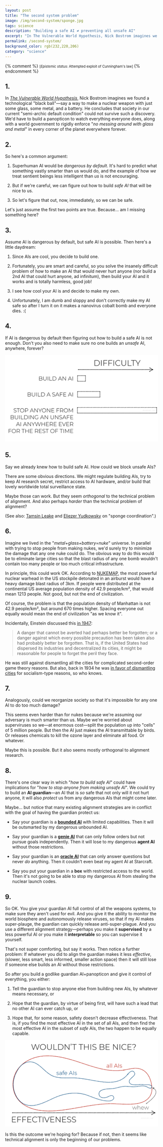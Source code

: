 ```yaml
---
layout: post
title: "The second system problem"
image: /img/second-system/sponge.jpg
tags: science
description: "Building a safe AI ≠ preventing all unsafe AI"
excerpt: "In The Vulnerable World Hypothesis, Nick Bostrom imagines we found a technological \"black ball\"—say a way to make a nuclear weapon with just some glass, some metal, and a battery. He concludes that society in our current \"semi-archic default condition\"—could not survive such a discovery. We'd have to build a panopticon to watch everything everyone does, along with a world government to rigidly enforce \"no messing around with glass and metal\" in every corner of the planet everywhere forever."
permalink: /second-system/
background_color: rgb(232,220,206)
category: "science"
---
```


{% comment %}
<span style="font-size:80%">
[<em>Epistemic status</em>: Attempted exploit of Cunningham's law]
</span>
{% endcomment %}

## 1.

In [*The Vulnerable World Hypothesis*](https://nickbostrom.com/papers/vulnerable.pdf), Nick Bostrom imagines we found a technological "black ball"—say a way to make a nuclear weapon with just some glass, some metal, and a battery. He concludes that society in our current "semi-archic default condition" could not survive such a discovery. We'd have to build a panopticon to watch everything everyone does, along with a world government to rigidly enforce "*no messing around with glass and metal*" in every corner of the planet everywhere forever.

## 2.

So here's a common argument:

1. Superhuman AI would be *dangerous by default*. It's hard to predict what something vastly smarter than us would do, and the example of how *we* treat sentient beings less intelligent than *us* is not encouraging.
  
2. But if we're careful, we can figure out how to build *safe AI* that will be nice to us.
  
3. So let's figure that out, now, immediately, so we can be safe.

Let's just assume the first two points are true. Because... am I missing something here?

## 3.

Assume AI is dangerous by default, but safe AI is possible. Then here's a little daydream:

1. Since AIs are cool, you decide to build one.
  
2. Fortunately, you are smart and careful, so you solve the insanely difficult problem of how to make an AI that would never hurt anyone (nor build a 2nd AI that could hurt anyone, ad infinitum), then build your AI and it works and is totally harmless, good job!
  
3. I see how cool your AI is and decide to make my own.
  
4. Unfortunately, I am dumb and sloppy and don't correctly make my AI safe so after I turn it on it makes a nanovirus cobalt bomb and everyone dies. :(
  

## 4.

If AI is dangerous by default then figuring out how to build a safe AI is not enough. Don't you also need to make sure no one builds an *unsafe* AI, anywhere, forever?

![building a safe AI is easier than stopping anyone from building an unsafe AI anywhere ever for the rest of time](/img/second-system/hardness2.svg)

## 5.

Say we already knew how to build safe AI. How could we block unsafe AIs?

There are some obvious directions. We might regulate building AIs, try to keep AI research secret, restrict access to AI hardware, and/or build that lovely worldwide total surveillance state.

Maybe those can work. But they seem *orthogonal* to the technical problem of alignment. And also perhaps *harder* than the technical problem of alignment?

(See also: [Tamsin Leake](https://www.lesswrong.com/posts/bG7yKSRWBaMou7t93/my-current-outlook-on-ai-risk-mitigation#sponge_coordination) and [Eliezer Yudkowsky](https://www.lesswrong.com/posts/uMQ3cqWDPHhjtiesc/agi-ruin-a-list-of-lethalities/#:~:text=Building,actor) on "sponge coordination".)

## 6.

Imagine we lived in the "*metal+glass+battery=nuke*" universe. In parallel with trying to stop people from making nukes, we'd surely try to minimize the damage that any one nuke could do. The obvious way to do this would be to eliminate large cities so that the blast radius of any one bomb wouldn't contain too many people or too much critical infrastructure.

In principle, this could work OK. According to [NUKEMAP](https://nuclearsecrecy.com/nukemap/), the most powerful nuclear warhead in the US stockpile detonated in an airburst would have a heavy damage blast radius of 3km. If people were distributed at the continental US average population density of 42.9 people/km², that would mean 1213 people. Not good, but not the end of civilization.

Of course, the problem is that the population density of Manhattan is not 42.9 people/km², but around 670 times higher. Spacing everyone out equally would mean the end of civilization "as we know it".

Incidentally, Einstein discussed this [in 1947](https://www.theatlantic.com/magazine/archive/1947/11/atomic-war-or-peace/305443/):

> A danger that cannot be averted had perhaps better be forgotten; or a danger against which every possible precaution has been taken also had probably better be forgotten. That is, if the United States had dispersed its industries and decentralized its cities, it might be reasonable for people to forget the peril they face.

He was still against dismantling all the cities for complicated second-order game theory reasons. But also, back in 1934 he was [in favor of dismantling cities](https://cooperative-individualism.org/einstein-albert_the-world-as-i-see-it.pdf#page=53) for socialism-type reasons, so who knows.

## 7.

Analogously, could we reorganize society so that it's impossible for any one AI to do too much damage?

This seems even harder than for nukes because we're assuming our adversary is much smarter than us. Maybe we're worried about superviruses so we—at enormous cost—split the population up into "cells" of 5 million people. But then the AI just makes the AI transmittable by birds. Or releases chemicals to kill the ozone layer and eliminate all food. Or whatever.

Maybe this is possible. But it also seems mostly orthogonal to alignment research.

## 8.

There's one clear way in which "*how to build safe AI*" could have implications for "*how to stop anyone from making unsafe AI*". We could try to build an **AI guardian**—an AI that is *so* safe that not only will it not hurt anyone, it will also *protect* us from any dangerous AIs that might come later.

Maybe... but notice that many existing alignment strategies are in conflict with the goal of having the guardian protect us:

- Say your guardian is a [**bounded AI**](https://www.lesswrong.com/posts/ngEvKav9w57XrGQnb/cognitive-emulation-a-naive-ai-safety-proposal) with limited capabilities. Then it will be outsmarted by my dangerous unbounded AI.
  
- Say your guardian is a [**genie AI**](https://astralcodexten.substack.com/p/janus-simulators) that can only follow orders but not pursue goals independently. Then it will lose to my dangerous **agent AI** without those restrictions.
  
- Say your guardian is an [**oracle AI**](https://astralcodexten.substack.com/p/janus-simulators) that can only answer questions but never *do* anything. Then it couldn't even beat my agent AI at Starcraft.
  
- Say you put your guardian in a **box** with restricted access to the world. Then it's not going to be able to stop my dangerous AI from stealing the nuclear launch codes.
  

## 9.

So OK. You give your guardian AI full control of all the weapons systems, to make sure they aren't used for evil. And you give it the ability to monitor the world biosphere and autonomously release viruses, so that if my AI makes super-plauge, the guardian can quickly release anti-super-plague. And you use a different alignment strategy—perhaps you make it **supervised** by a less powerful AI or you make it **interpretable** so you can supervise it yourself.

That's not super comforting, but say it works. Then notice a further problem: If whatever you did to align the guardian makes it less *effective*, (slower, less smart, less informed, smaller action space) then it will still lose if someone else builds an AI without those restrictions.

So after you build a godlike guardian AI+panopticon and give it control of everything, you either:

1. Tell the guardian to stop anyone else from building new AIs, by whatever means necessary, or
  
2. Hope that the guardian, by virtue of being first, will have such a lead that no other AI can ever catch up, or
  
3. Hope that, for some reason, safety doesn't decrease effectiveness. That is, if you find the most effective AI in the set of all AIs, and then find the most effective AI in the subset of *safe* AIs, the two happen to be equally capable.
  

![max effective safe AI = max effective all AI](/img/second-system/whew2.svg)

Is this the outcome we're hoping for? Because if not, then it seems like technical alignment is only the beginning of our problems.